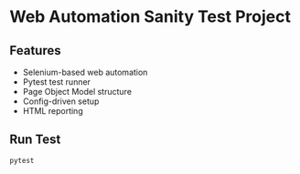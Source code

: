# Web Automation Sanity Test Project

## Features
- Selenium-based web automation
- Pytest test runner
- Page Object Model structure
- Config-driven setup
- HTML reporting

## Run Test
```bash
pytest
